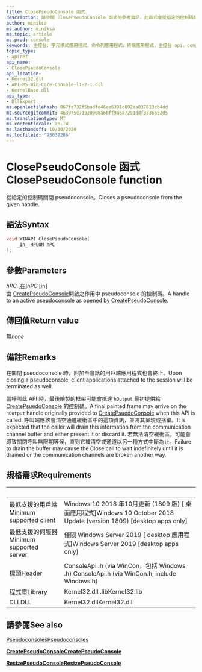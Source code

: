```yaml
---
title: ClosePseudoConsole 函式
description: 請參閱 ClosePseudoConsole 函式的參考資訊，此函式會從指定的控制碼關閉 pseudoconsole。
author: miniksa
ms.author: miniksa
ms.topic: article
ms.prod: console
keywords: 主控台，字元模式應用程式，命令列應用程式，終端應用程式，主控台 api，conpty，pseudoconsole
topic_type:
- apiref
api_name:
- ClosePseudoConsole
api_location:
- Kernel32.dll
- API-MS-Win-Core-Console-l1-2-1.dll
- KernelBase.dll
api_type:
- DllExport
ms.openlocfilehash: 067fa732f5badfe46ee6391c892aa037613cb4dd
ms.sourcegitcommit: 463975e71920908a6bff9a6a7291ddf3736652d5
ms.translationtype: MT
ms.contentlocale: zh-TW
ms.lasthandoff: 10/30/2020
ms.locfileid: "93037286"
---
```

# <a name="closepseudoconsole-function"></a><span data-ttu-id="f0cdf-104">ClosePseudoConsole 函式</span><span class="sxs-lookup"><span data-stu-id="f0cdf-104">ClosePseudoConsole function</span></span>

<span data-ttu-id="f0cdf-105">從給定的控制碼關閉 pseudoconsole。</span><span class="sxs-lookup"><span data-stu-id="f0cdf-105">Closes a pseudoconsole from the given handle.</span></span>

## <a name="syntax"></a><span data-ttu-id="f0cdf-106">語法</span><span class="sxs-lookup"><span data-stu-id="f0cdf-106">Syntax</span></span>

```C
void WINAPI ClosePseudoConsole(
    _In_ HPCON hPC
);
```

## <a name="parameters"></a><span data-ttu-id="f0cdf-107">參數</span><span class="sxs-lookup"><span data-stu-id="f0cdf-107">Parameters</span></span>

<span data-ttu-id="f0cdf-108">*hPC* \[在\]</span><span class="sxs-lookup"><span data-stu-id="f0cdf-108">*hPC* \[in\]</span></span>  
<span data-ttu-id="f0cdf-109">由 [CreatePseudoConsole](createpseudoconsole.md)開啟之作用中 pseudoconsole 的控制碼。</span><span class="sxs-lookup"><span data-stu-id="f0cdf-109">A handle to an active pseudoconsole as opened by [CreatePseudoConsole](createpseudoconsole.md).</span></span>

## <a name="return-value"></a><span data-ttu-id="f0cdf-110">傳回值</span><span class="sxs-lookup"><span data-stu-id="f0cdf-110">Return value</span></span>

<span data-ttu-id="f0cdf-111">無</span><span class="sxs-lookup"><span data-stu-id="f0cdf-111">*none*</span></span>

## <a name="remarks"></a><span data-ttu-id="f0cdf-112">備註</span><span class="sxs-lookup"><span data-stu-id="f0cdf-112">Remarks</span></span>

<span data-ttu-id="f0cdf-113">在關閉 pseudoconsole 時，附加至會話的用戶端應用程式也會終止。</span><span class="sxs-lookup"><span data-stu-id="f0cdf-113">Upon closing a pseudoconsole, client applications attached to the session will be terminated as well.</span></span>

<span data-ttu-id="f0cdf-114">當呼叫此 API 時，最後繪製的框架可能會抵達 `hOutput` 最初提供給 [CreatePsuedoConsole](createpseudoconsole.md) 的控制碼。</span><span class="sxs-lookup"><span data-stu-id="f0cdf-114">A final painted frame may arrive on the `hOutput` handle originally provided to [CreatePsuedoConsole](createpseudoconsole.md) when this API is called.</span></span> <span data-ttu-id="f0cdf-115">呼叫端應該會清空通道緩衝區中的這項資訊，並將其呈現或捨棄。</span><span class="sxs-lookup"><span data-stu-id="f0cdf-115">It is expected that the caller will drain this information from the communication channel buffer and either present it or discard it.</span></span> <span data-ttu-id="f0cdf-116">若無法清空緩衝區，可能會導致關閉呼叫無限期等候，直到它被清空或通道以另一種方式中斷為止。</span><span class="sxs-lookup"><span data-stu-id="f0cdf-116">Failure to drain the buffer may cause the Close call to wait indefinitely until it is drained or the communication channels are broken another way.</span></span>

## <a name="requirements"></a><span data-ttu-id="f0cdf-117">規格需求</span><span class="sxs-lookup"><span data-stu-id="f0cdf-117">Requirements</span></span>

| &nbsp; | &nbsp; |
|-|-|
| <span data-ttu-id="f0cdf-118">最低支援的用戶端</span><span class="sxs-lookup"><span data-stu-id="f0cdf-118">Minimum supported client</span></span> | <span data-ttu-id="f0cdf-119">Windows 10 2018 年10月更新 (1809 版) \[ 桌面應用程式\]</span><span class="sxs-lookup"><span data-stu-id="f0cdf-119">Windows 10 October 2018 Update (version 1809) \[desktop apps only\]</span></span> |
| <span data-ttu-id="f0cdf-120">最低支援的伺服器</span><span class="sxs-lookup"><span data-stu-id="f0cdf-120">Minimum supported server</span></span> | <span data-ttu-id="f0cdf-121">僅限 Windows Server 2019 \[ desktop 應用程式\]</span><span class="sxs-lookup"><span data-stu-id="f0cdf-121">Windows Server 2019 \[desktop apps only\]</span></span> |
| <span data-ttu-id="f0cdf-122">標頭</span><span class="sxs-lookup"><span data-stu-id="f0cdf-122">Header</span></span> | <span data-ttu-id="f0cdf-123">ConsoleApi .h (via WinCon，包括 Windows .h) </span><span class="sxs-lookup"><span data-stu-id="f0cdf-123">ConsoleApi.h (via WinCon.h, include Windows.h)</span></span> |
| <span data-ttu-id="f0cdf-124">程式庫</span><span class="sxs-lookup"><span data-stu-id="f0cdf-124">Library</span></span> | <span data-ttu-id="f0cdf-125">Kernel32.dll .lib</span><span class="sxs-lookup"><span data-stu-id="f0cdf-125">Kernel32.lib</span></span> |
| <span data-ttu-id="f0cdf-126">DLL</span><span class="sxs-lookup"><span data-stu-id="f0cdf-126">DLL</span></span> | <span data-ttu-id="f0cdf-127">Kernel32.dll</span><span class="sxs-lookup"><span data-stu-id="f0cdf-127">Kernel32.dll</span></span> |

## <a name="see-also"></a><span data-ttu-id="f0cdf-128">請參閱</span><span class="sxs-lookup"><span data-stu-id="f0cdf-128">See also</span></span>

[<span data-ttu-id="f0cdf-129">Pseudoconsoles</span><span class="sxs-lookup"><span data-stu-id="f0cdf-129">Pseudoconsoles</span></span>](pseudoconsoles.md)

[<span data-ttu-id="f0cdf-130">**CreatePseudoConsole**</span><span class="sxs-lookup"><span data-stu-id="f0cdf-130">**CreatePseudoConsole**</span></span>](createpseudoconsole.md)

[<span data-ttu-id="f0cdf-131">**ResizePseudoConsole**</span><span class="sxs-lookup"><span data-stu-id="f0cdf-131">**ResizePseudoConsole**</span></span>](resizepseudoconsole.md)
